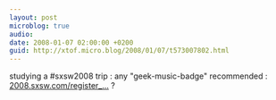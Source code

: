 ```yaml
---
layout: post
microblog: true
audio: 
date: 2008-01-07 02:00:00 +0200
guid: http://xtof.micro.blog/2008/01/07/t573007802.html
---
```

studying a #sxsw2008 trip : any "geek-music-badge" recommended : [2008.sxsw.com/register_...](http://2008.sxsw.com/register_to_attend/) ?
